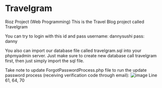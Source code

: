 # Travelgram
Rioz Project (Web Programming)
This is the Travel Blog project called Travelgram

You can try to login with this id and pass
username: dannysushi
pass: danny

You also can import our database file called travelgram.sql into your phpmyadmin server. Just make sure to create new database call travelgram first, then just simply import the sql file.

Take note to update ForgotPasswordProcess.php file to run the update password process (receiving verification code through email):
![image](https://github.com/afiqnadzmii/Travelgram/assets/107661420/b84cb484-7cad-457f-bfc8-174b97064904)
Line 61, 64, 70
